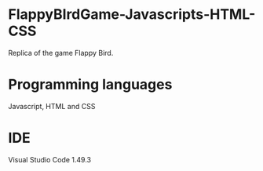 # FlappyBIrdGame-Javascripts-HTML-CSS
Replica of the game Flappy Bird.

# Programming languages
Javascript, HTML and CSS

# IDE
Visual Studio Code 1.49.3
